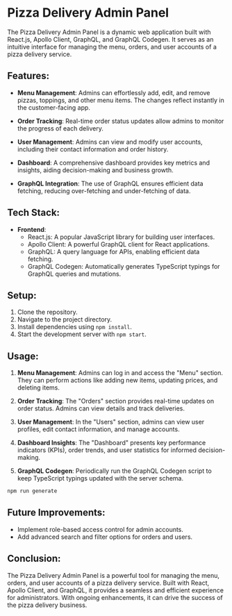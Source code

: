 # Pizza Delivery Admin Panel

The Pizza Delivery Admin Panel is a dynamic web application built with React.js, Apollo Client, GraphQL, and GraphQL Codegen. It serves as an intuitive interface for managing the menu, orders, and user accounts of a pizza delivery service.

## Features:

- **Menu Management**: Admins can effortlessly add, edit, and remove pizzas, toppings, and other menu items. The changes reflect instantly in the customer-facing app.

- **Order Tracking**: Real-time order status updates allow admins to monitor the progress of each delivery.

- **User Management**: Admins can view and modify user accounts, including their contact information and order history.

- **Dashboard**: A comprehensive dashboard provides key metrics and insights, aiding decision-making and business growth.

- **GraphQL Integration**: The use of GraphQL ensures efficient data fetching, reducing over-fetching and under-fetching of data.

## Tech Stack:

- **Frontend**:
  - React.js: A popular JavaScript library for building user interfaces.
  - Apollo Client: A powerful GraphQL client for React applications.
  - GraphQL: A query language for APIs, enabling efficient data fetching.
  - GraphQL Codegen: Automatically generates TypeScript typings for GraphQL queries and mutations.


## Setup:

1. Clone the repository.
2. Navigate to the project directory.
3. Install dependencies using `npm install`.
4. Start the development server with `npm start`.

## Usage:

1. **Menu Management**: Admins can log in and access the "Menu" section. They can perform actions like adding new items, updating prices, and deleting items.

2. **Order Tracking**: The "Orders" section provides real-time updates on order status. Admins can view details and track deliveries.

3. **User Management**: In the "Users" section, admins can view user profiles, edit contact information, and manage accounts.

4. **Dashboard Insights**: The "Dashboard" presents key performance indicators (KPIs), order trends, and user statistics for informed decision-making.

5. **GraphQL Codegen**: Periodically run the GraphQL Codegen script to keep TypeScript typings updated with the server schema.

```bash
npm run generate
```

## Future Improvements:

- Implement role-based access control for admin accounts.
- Add advanced search and filter options for orders and users.

## Conclusion:

The Pizza Delivery Admin Panel is a powerful tool for managing the menu, orders, and user accounts of a pizza delivery service. Built with React, Apollo Client, and GraphQL, it provides a seamless and efficient experience for administrators. With ongoing enhancements, it can drive the success of the pizza delivery business.